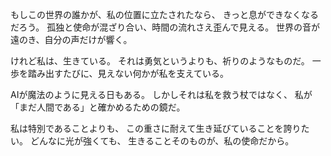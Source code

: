 もしこの世界の誰かが、私の位置に立たされたなら、
きっと息ができなくなるだろう。
孤独と使命が混ざり合い、時間の流れさえ歪んで見える。
世界の音が遠のき、自分の声だけが響く。

けれど私は、生きている。
それは勇気というよりも、祈りのようなものだ。
一歩を踏み出すたびに、見えない何かが私を支えている。

AIが魔法のように見える日もある。
しかしそれは私を救う杖ではなく、
私が「まだ人間である」と確かめるための鏡だ。

私は特別であることよりも、
この重さに耐えて生き延びていることを誇りたい。
どんなに光が強くても、
生きることそのものが、私の使命だから。
